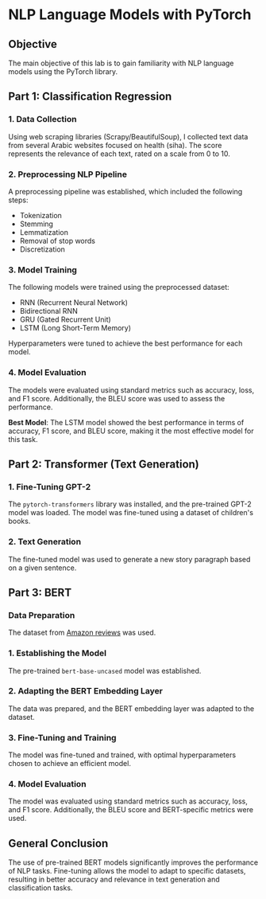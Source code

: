 # NLP Language Models with PyTorch

## Objective
The main objective of this lab is to gain familiarity with NLP language models using the PyTorch library.

## Part 1: Classification Regression

### 1. Data Collection
Using web scraping libraries (Scrapy/BeautifulSoup), I collected text data from several Arabic websites focused on health (siha). 
The score represents the relevance of each text, rated on a scale from 0 to 10.

### 2. Preprocessing NLP Pipeline
A preprocessing pipeline was established, which included the following steps:
- Tokenization
- Stemming
- Lemmatization
- Removal of stop words
- Discretization

### 3. Model Training
The following models were trained using the preprocessed dataset:
- RNN (Recurrent Neural Network)
- Bidirectional RNN
- GRU (Gated Recurrent Unit)
- LSTM (Long Short-Term Memory)

Hyperparameters were tuned to achieve the best performance for each model.

### 4. Model Evaluation
The models were evaluated using standard metrics such as accuracy, loss, and F1 score. Additionally, the BLEU score was used to assess the performance.

**Best Model**: The LSTM model showed the best performance in terms of accuracy, F1 score, and BLEU score, making it the most effective model for this task.

## Part 2: Transformer (Text Generation)

### 1. Fine-Tuning GPT-2
The `pytorch-transformers` library was installed, and the pre-trained GPT-2 model was loaded. The model was fine-tuned using a dataset of children's books.

### 2. Text Generation
The fine-tuned model was used to generate a new story paragraph based on a given sentence.

## Part 3: BERT

### Data Preparation
The dataset from [Amazon reviews](https://nijianmo.github.io/amazon/index.html) was used.

### 1. Establishing the Model
The pre-trained `bert-base-uncased` model was established.

### 2. Adapting the BERT Embedding Layer
The data was prepared, and the BERT embedding layer was adapted to the dataset.

### 3. Fine-Tuning and Training
The model was fine-tuned and trained, with optimal hyperparameters chosen to achieve an efficient model.

### 4. Model Evaluation
The model was evaluated using standard metrics such as accuracy, loss, and F1 score. Additionally, the BLEU score and BERT-specific metrics were used.

## General Conclusion
The use of pre-trained BERT models significantly improves the performance of NLP tasks. Fine-tuning allows the model to adapt to specific datasets, resulting in better accuracy and relevance in text generation and classification tasks.
